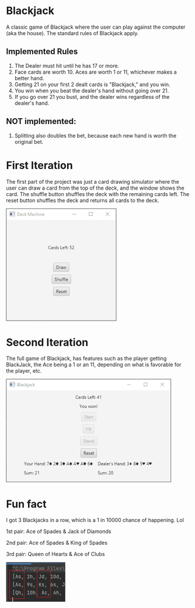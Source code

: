 # Blackjack
A classic game of Blackjack where the user can play against the computer (aka the house).
The standard rules of Blackjack apply.

## Implemented Rules
1. The Dealer must hit until he has 17 or more.
2. Face cards are worth 10. Aces are worth 1 or 11, whichever makes a better hand.
3. Getting 21 on your first 2 dealt cards is "Blackjack," and you win.
4. You win when you beat the dealer's hand without going over 21.
5. If you go over 21 you bust, and the dealer wins regardless of the dealer's hand.
   
## NOT implemented:
1. Splitting also doubles the bet, because each new hand is worth the original bet. 

# First Iteration
The first part of the project was just a card drawing simulator where the user can draw
a card from the top of the deck, and the window shows the card. The shuffle button shuffles the deck
with the remaining cards left. The reset button shuffles the deck and returns all cards to the deck.

![alt text](assets/DeckDemo.gif)

# Second Iteration
The full game of Blackjack, has features such as the player getting BlackJack, the Ace being a 1 or
an 11, depending on what is favorable for the player, etc.

![alt text](assets/blackjack3.gif)

# Fun fact
I got 3 Blackjacks in a row, which is a 1 in 10000 chance of happening. Lol

1st pair: Ace of Spades & Jack of Diamonds

2nd pair: Ace of Spades & King of Spades

3rd pair: Queen of Hearts & Ace of Clubs

![alt text](assets/3_blackjack_1_10000.png)
